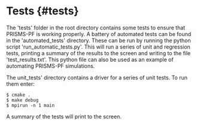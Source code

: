 # Tests {#tests}
The 'tests' folder in the root directory contains some tests to ensure that PRISMS-PF is working properly. A battery of automated tests can be found in the 'automated\_tests' directory. These can be run by running the python script 'run_automatic_tests.py'. This will run a series of unit and regression tests, printing a summary of the results to the screen and writing to the file 'test_results.txt'. This python file can also be used as an example of automating PRISMS-PF simulations.

The unit_tests' directory contains a driver for a series of unit tests. To run them enter:
```
$ cmake .
$ make debug
$ mpirun -n 1 main
```
A summary of the tests will print to the screen.
